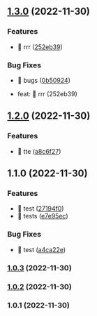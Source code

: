 

## [1.3.0](https://github.com/HENDDJ/vue3-hooks-utils/compare/1.2.0...1.3.0) (2022-11-30)


### Features

* 🎸 rrr ([252eb39](https://github.com/HENDDJ/vue3-hooks-utils/commit/252eb399a18816364891cfe89e7f0acbe0a924f4))


### Bug Fixes

* 🐛 bugs ([0b50924](https://github.com/HENDDJ/vue3-hooks-utils/commit/0b50924462cc88086118e953dfb70fb9e81cc059))

* feat: 🎸 rrr (252eb39)

## [1.2.0](https://github.com/HENDDJ/vue3-hooks-utils/compare/1.1.0...1.2.0) (2022-11-30)


### Features

* 🎸 tte ([a8c6f27](https://github.com/HENDDJ/vue3-hooks-utils/commit/a8c6f274ccd087f22a5ab7f060af76c121d8f3fb))

## 1.1.0 (2022-11-30)


### Features

* 🎸 test ([27194f0](https://github.com/HENDDJ/vue3-hooks-utils/commit/27194f0556fbff4d3ff6dcd544fe95fbee114020))
* 🎸 tests ([e7e95ec](https://github.com/HENDDJ/vue3-hooks-utils/commit/e7e95ec09d3c1a5f5444f3b05efe973774baef3d))


### Bug Fixes

* 🐛 test ([a4ca22e](https://github.com/HENDDJ/vue3-hooks-utils/commit/a4ca22e63c2110d171806de4e54142438b1b2092))

### [1.0.3](https://github.com/HENDDJ/vue3-hooks-utils/compare/1.0.2...1.0.3) (2022-11-30)

### [1.0.2](https://github.com/HENDDJ/vue3-hooks-utils/compare/1.0.1...1.0.2) (2022-11-30)

### 1.0.1 (2022-11-30)